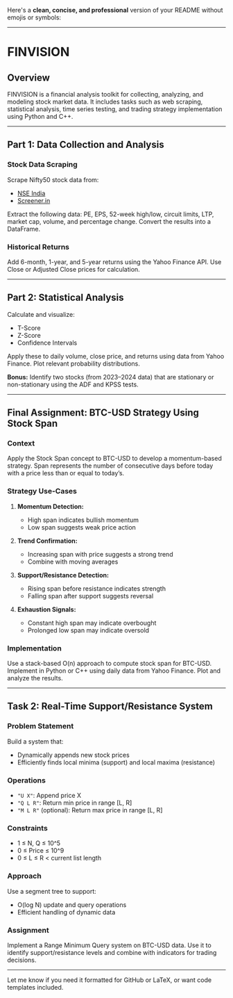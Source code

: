 Here's a **clean, concise, and professional** version of your README without emojis or symbols:

---

# FINVISION

## Overview

FINVISION is a financial analysis toolkit for collecting, analyzing, and modeling stock market data. It includes tasks such as web scraping, statistical analysis, time series testing, and trading strategy implementation using Python and C++.

---

## Part 1: Data Collection and Analysis

### Stock Data Scraping

Scrape Nifty50 stock data from:

* [NSE India](https://www.nseindia.com/)
* [Screener.in](https://www.screener.in/company/)

Extract the following data: PE, EPS, 52-week high/low, circuit limits, LTP, market cap, volume, and percentage change. Convert the results into a DataFrame.

### Historical Returns

Add 6-month, 1-year, and 5-year returns using the Yahoo Finance API. Use Close or Adjusted Close prices for calculation.

---

## Part 2: Statistical Analysis

Calculate and visualize:

* T-Score
* Z-Score
* Confidence Intervals

Apply these to daily volume, close price, and returns using data from Yahoo Finance. Plot relevant probability distributions.

**Bonus:**
Identify two stocks (from 2023–2024 data) that are stationary or non-stationary using the ADF and KPSS tests.

---

## Final Assignment: BTC-USD Strategy Using Stock Span

### Context

Apply the Stock Span concept to BTC-USD to develop a momentum-based strategy. Span represents the number of consecutive days before today with a price less than or equal to today’s.

### Strategy Use-Cases

1. **Momentum Detection:**

   * High span indicates bullish momentum
   * Low span suggests weak price action

2. **Trend Confirmation:**

   * Increasing span with price suggests a strong trend
   * Combine with moving averages

3. **Support/Resistance Detection:**

   * Rising span before resistance indicates strength
   * Falling span after support suggests reversal

4. **Exhaustion Signals:**

   * Constant high span may indicate overbought
   * Prolonged low span may indicate oversold

### Implementation

Use a stack-based O(n) approach to compute stock span for BTC-USD. Implement in Python or C++ using daily data from Yahoo Finance. Plot and analyze the results.

---

## Task 2: Real-Time Support/Resistance System

### Problem Statement

Build a system that:

* Dynamically appends new stock prices
* Efficiently finds local minima (support) and local maxima (resistance)

### Operations

* `"U X"`: Append price X
* `"Q L R"`: Return min price in range \[L, R]
* `"M L R"` (optional): Return max price in range \[L, R]

### Constraints

* 1 ≤ N, Q ≤ 10^5
* 0 ≤ Price ≤ 10^9
* 0 ≤ L ≤ R < current list length

### Approach

Use a segment tree to support:

* O(log N) update and query operations
* Efficient handling of dynamic data

### Assignment

Implement a Range Minimum Query system on BTC-USD data. Use it to identify support/resistance levels and combine with indicators for trading decisions.

---

Let me know if you need it formatted for GitHub or LaTeX, or want code templates included.

